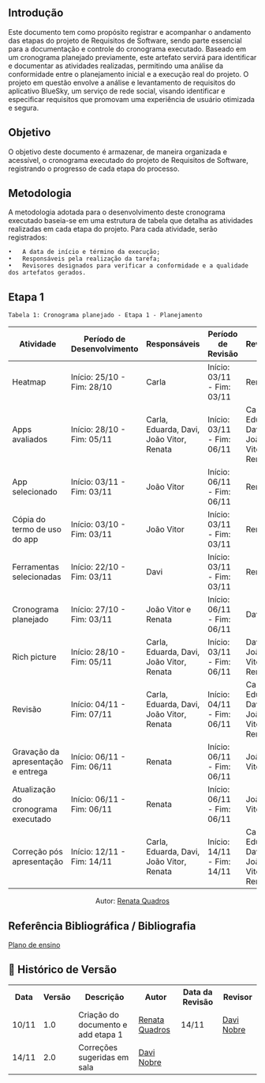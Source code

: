 ## Introdução
Este documento tem como propósito registrar e acompanhar o andamento das etapas do projeto de Requisitos de Software, sendo parte essencial para a documentação e controle do cronograma executado. Baseado em um cronograma planejado previamente, este artefato servirá para identificar e documentar as atividades realizadas, permitindo uma análise da conformidade entre o planejamento inicial e a execução real do projeto. O projeto em questão envolve a análise e levantamento de requisitos do aplicativo BlueSky, um serviço de rede social, visando identificar e especificar requisitos que promovam uma experiência de usuário otimizada e segura.

## Objetivo
O objetivo deste documento é armazenar, de maneira organizada e acessível, o cronograma executado do projeto de Requisitos de Software, registrando o progresso de cada etapa do processo.

## Metodologia
A metodologia adotada para o desenvolvimento deste cronograma executado baseia-se em uma estrutura de tabela que detalha as atividades realizadas em cada etapa do projeto. Para cada atividade, serão registrados:

	•	A data de início e término da execução;
	•	Responsáveis pela realização da tarefa;
	•	Revisores designados para verificar a conformidade e a qualidade dos artefatos gerados.

## Etapa 1
    Tabela 1: Cronograma planejado - Etapa 1 - Planejamento
| Atividade                           | Período de Desenvolvimento      | Responsáveis                      | Período de Revisão               | Revisores                                  |
|-------------------------------------|---------------------------------|-----------------------------------|----------------------------------|--------------------------------------------|
| Heatmap                             | Início: 25/10 - Fim: 28/10      | Carla                             | Início: 03/11 - Fim: 03/11       | Renata                                     |
| Apps avaliados                      | Início: 28/10 - Fim: 05/11      | Carla, Eduarda, Davi, João Vitor, Renata | Início: 03/11 - Fim: 06/11       | Carla, Eduarda, Davi, João Vitor, Renata                                          |
| App selecionado                     | Início: 03/11 - Fim: 03/11      | João Vitor                                 | Início: 06/11 - Fim: 06/11       | Renata                                           |
| Cópia do termo de uso do app        | Início: 03/10 - Fim: 03/11      | João Vitor                                 | Início: 03/11 - Fim: 03/11       | Renata                                         |
| Ferramentas selecionadas            | Início: 22/10 - Fim: 03/11      | Davi                              | Início: 03/11 - Fim: 03/11       | Renata                                    |
| Cronograma planejado                | Início: 27/10 - Fim: 03/11      | João Vitor e Renata               | Início: 06/11 - Fim: 06/11       |  Davi   |
| Rich picture                        | Início: 28/10 - Fim: 05/11      | Carla, Eduarda, Davi, João Vitor, Renata | Início: 03/11 - Fim: 06/11       |  Davi, João Vitor, Renata   |  
| Revisão |  Início: 04/11 - Fim: 07/11 | Carla, Eduarda, Davi, João Vitor, Renata | Início: 04/11 - Fim: 06/11|  Carla, Eduarda, Davi, João Vitor, Renata | 
| Gravação da apresentação e entrega  | Início: 06/11 - Fim: 06/11      | Renata                            | Início: 06/11 - Fim: 06/11       | João Vitor                                     |
| Atualização do cronograma executado | Início: 06/11 - Fim: 06/11      | Renata                            | Início: 06/11 - Fim: 06/11       | João Vitor                                 |
| Correção pós apresentação           | Início: 12/11 - Fim: 14/11      | Carla, Eduarda, Davi, João Vitor, Renata | Início: 14/11 - Fim: 14/11       | Carla, Eduarda, Davi, João Vitor, Renata   |

<p align="center">Autor: <a href="https://github.com/Renatinha28">Renata Quadros</a></p> 

## Referência Bibliográfica / Bibliografia
[Plano de ensino](https://aprender3.unb.br/pluginfile.php/2972367/mod_resource/content/52/Plano_de_Ensino%20RE%20022024%20Turma%2002%20v1.pdf)

## :round_pushpin: Histórico de Versão 

<div align="center">
    <table>
        <tr>
            <th>Data</th>
            <th>Versão</th>
            <th>Descrição</th>
            <th>Autor</th>
            <th>Data da Revisão</th>
            <th>Revisor</th>
        </tr>
        <tr>
            <td>10/11</td>
            <td>1.0</td>
            <td>Criação do documento e add etapa 1</td>
            <td><a href="https://github.com/Renatinha28">Renata Quadros</a> </td>
            <td>14/11</td>
            <td><a href="https://github.com/Jagaima">Davi Nobre</a></td>
        </tr>
        <tr>
            <td>14/11</td>
            <td>2.0</td>
            <td>Correções sugeridas em sala</td>
            <td><a href="https://github.com/Jagaima">Davi Nobre</a></td>
             <td></td>
             <td><a</a></td>
        </tr>
    </table>
</div>